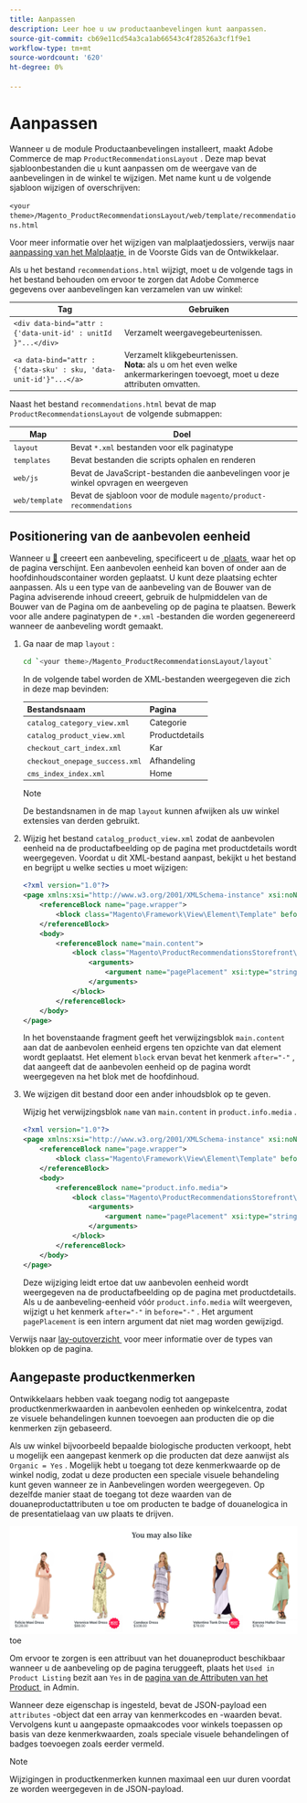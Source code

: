 ```yaml
---
title: Aanpassen
description: Leer hoe u uw productaanbevelingen kunt aanpassen.
source-git-commit: cb69e11cd54a3ca1ab66543c4f28526a3cf1f9e1
workflow-type: tm+mt
source-wordcount: '620'
ht-degree: 0%

---
```


# Aanpassen

Wanneer u de module Productaanbevelingen installeert, maakt Adobe Commerce de map `ProductRecommendationsLayout` . Deze map bevat sjabloonbestanden die u kunt aanpassen om de weergave van de aanbevelingen in de winkel te wijzigen. Met name kunt u de volgende sjabloon wijzigen of overschrijven:

`<your theme>/Magento_ProductRecommendationsLayout/web/template/recommendations.html`

Voor meer informatie over het wijzigen van malplaatjedossiers, verwijs naar [&#x200B; aanpassing van het Malplaatje &#x200B;](https://developer.adobe.com/commerce/frontend-core/guide/templates/walkthrough/) in de Voorste Gids van de Ontwikkelaar.

Als u het bestand `recommendations.html` wijzigt, moet u de volgende tags in het bestand behouden om ervoor te zorgen dat Adobe Commerce gegevens over aanbevelingen kan verzamelen van uw winkel:

| Tag | Gebruiken |
|---|---|
| `<div data-bind="attr : {'data-unit-id' : unitId }"...</div>` | Verzamelt weergavegebeurtenissen. |
| `<a data-bind="attr : {'data-sku' : sku, 'data-unit-id'}"...</a>` | Verzamelt klikgebeurtenissen. <br/>**Nota:** als u om het even welke ankermarkeringen toevoegt, moet u deze attributen omvatten. |

Naast het bestand `recommendations.html` bevat de map `ProductRecommendationsLayout` de volgende submappen:

| Map | Doel |
|---|---|
| `layout` | Bevat `*.xml` bestanden voor elk paginatype |
| `templates` | Bevat bestanden die scripts ophalen en renderen |
| `web/js` | Bevat de JavaScript-bestanden die aanbevelingen voor je winkel opvragen en weergeven |
| `web/template` | Bevat de sjabloon voor de module `magento/product-recommendations` |

## Positionering van de aanbevolen eenheid

Wanneer u [&#128279;](create.md) creeert een aanbeveling, specificeert u de [&#x200B; plaats &#x200B;](placement.md) waar het op de pagina verschijnt. Een aanbevolen eenheid kan boven of onder aan de hoofdinhoudscontainer worden geplaatst. U kunt deze plaatsing echter aanpassen. Als u een type van de aanbeveling van de Bouwer van de Pagina adviserende inhoud creeert, gebruik de hulpmiddelen van de Bouwer van de Pagina om de aanbeveling op de pagina te plaatsen. Bewerk voor alle andere paginatypen de `*.xml` -bestanden die worden gegenereerd wanneer de aanbeveling wordt gemaakt.

1. Ga naar de map `layout` :

   ```bash
   cd `<your theme>/Magento_ProductRecommendationsLayout/layout`
   ```

   In de volgende tabel worden de XML-bestanden weergegeven die zich in deze map bevinden:

   | Bestandsnaam | Pagina |
   |---|---|
   | `catalog_category_view.xml` | Categorie |
   | `catalog_product_view.xml` | Productdetails |
   | `checkout_cart_index.xml` | Kar |
   | `checkout_onepage_success.xml` | Afhandeling |
   | `cms_index_index.xml` | Home |

   >[!NOTE]
   >
   >De bestandsnamen in de map `layout` kunnen afwijken als uw winkel extensies van derden gebruikt.

1. Wijzig het bestand `catalog_product_view.xml` zodat de aanbevolen eenheid na de productafbeelding op de pagina met productdetails wordt weergegeven. Voordat u dit XML-bestand aanpast, bekijkt u het bestand en begrijpt u welke secties u moet wijzigen:

   ```xml
   <?xml version="1.0"?>
   <page xmlns:xsi="http://www.w3.org/2001/XMLSchema-instance" xsi:noNamespaceSchemaLocation="urn:magento:framework:View/Layout/etc/page_configuration.xsd">
       <referenceBlock name="page.wrapper">
           <block class="Magento\Framework\View\Element\Template" before="-" name="product_recommendations_fetcher" template="Magento_ProductRecommendationsStorefront::fetcher.phtml" />
       </referenceBlock>
       <body>
           <referenceBlock name="main.content">
               <block class="Magento\ProductRecommendationsStorefront\Block\Renderer" after="-" name="product_recommendations_product_below_content" template="Magento_ProductRecommendationsStorefront::renderer.phtml">
                   <arguments>
                       <argument name="pagePlacement" xsi:type="string">below-main-content</argument>
                   </arguments>
               </block>
           </referenceBlock>
       </body>
   </page>
   ```

   In het bovenstaande fragment geeft het verwijzingsblok `main.content` aan dat de aanbevolen eenheid ergens ten opzichte van dat element wordt geplaatst. Het element `block` ervan bevat het kenmerk `after="-"` , dat aangeeft dat de aanbevolen eenheid op de pagina wordt weergegeven na het blok met de hoofdinhoud.

1. We wijzigen dit bestand door een ander inhoudsblok op te geven.

   Wijzig het verwijzingsblok `name` van `main.content` in `product.info.media` .

   ```xml
   <?xml version="1.0"?>
   <page xmlns:xsi="http://www.w3.org/2001/XMLSchema-instance" xsi:noNamespaceSchemaLocation="urn:magento:framework:View/Layout/etc/page_configuration.xsd">
       <referenceBlock name="page.wrapper">
           <block class="Magento\Framework\View\Element\Template" before="-" name="product_recommendations_fetcher" template="Magento_ProductRecommendationsStorefront::fetcher.phtml" />
       </referenceBlock>
       <body>
           <referenceBlock name="product.info.media">
               <block class="Magento\ProductRecommendationsStorefront\Block\Renderer" after="-" name="product_recommendations_product_below_content" template="Magento_ProductRecommendationsStorefront::renderer.phtml">
                   <arguments>
                       <argument name="pagePlacement" xsi:type="string">below-main-content</argument>
                   </arguments>
               </block>
           </referenceBlock>
       </body>
   </page>
   ```

   Deze wijziging leidt ertoe dat uw aanbevolen eenheid wordt weergegeven na de productafbeelding op de pagina met productdetails. Als u de aanbeveling-eenheid vóór `product.info.media` wilt weergeven, wijzigt u het kenmerk `after="-"` in `before="-"` . Het argument `pagePlacement` is een intern argument dat niet mag worden gewijzigd.

Verwijs naar [&#x200B; lay-outoverzicht &#x200B;](https://developer.adobe.com/commerce/frontend-core/guide/layouts/) voor meer informatie over de types van blokken op de pagina.

## Aangepaste productkenmerken

Ontwikkelaars hebben vaak toegang nodig tot aangepaste productkenmerkwaarden in aanbevolen eenheden op winkelcentra, zodat ze visuele behandelingen kunnen toevoegen aan producten die op die kenmerken zijn gebaseerd.

Als uw winkel bijvoorbeeld bepaalde biologische producten verkoopt, hebt u mogelijk een aangepast kenmerk op die producten dat deze aanwijst als `Organic = Yes` . Mogelijk hebt u toegang tot deze kenmerkwaarde op de winkel nodig, zodat u deze producten een speciale visuele behandeling kunt geven wanneer ze in Aanbevelingen worden weergegeven. Op dezelfde manier staat de toegang tot deze waarden van de douaneproductattributen u toe om producten te badge of douanelogica in de presentatielaag van uw plaats te drijven.

![&#x200B; voeg Badge &#x200B;](assets/unit-custom.png) toe

Om ervoor te zorgen is een attribuut van het douaneproduct beschikbaar wanneer u de aanbeveling op de pagina teruggeeft, plaats het `Used in Product Listing` bezit aan `Yes` in de [&#x200B; pagina van de Attributen van het Product &#x200B;](https://experienceleague.adobe.com/docs/commerce-admin/catalog/product-attributes/create/attribute-product-create.html?lang=nl-NL) in Admin.

Wanneer deze eigenschap is ingesteld, bevat de JSON-payload een `attributes` -object dat een array van kenmerkcodes en -waarden bevat. Vervolgens kunt u aangepaste opmaakcodes voor winkels toepassen op basis van deze kenmerkwaarden, zoals speciale visuele behandelingen of badges toevoegen zoals eerder vermeld.

>[!NOTE]
>
>Wijzigingen in productkenmerken kunnen maximaal een uur duren voordat ze worden weergegeven in de JSON-payload.
